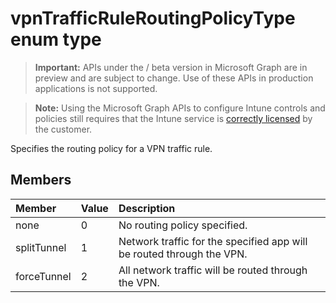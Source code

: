 ﻿# vpnTrafficRuleRoutingPolicyType enum type

> **Important:** APIs under the / beta version in Microsoft Graph are in preview and are subject to change. Use of these APIs in production applications is not supported.

> **Note:** Using the Microsoft Graph APIs to configure Intune controls and policies still requires that the Intune service is [correctly licensed](https://go.microsoft.com/fwlink/?linkid=839381) by the customer.

Specifies the routing policy for a VPN traffic rule.
## Members
|Member|Value|Description|
|:---|:---|:---|
|none|0|No routing policy specified.|
|splitTunnel|1|Network traffic for the specified app will be routed through the VPN.|
|forceTunnel|2|All network traffic will be routed through the VPN.|






